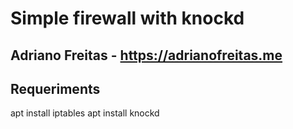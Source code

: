 # Simple firewall with knockd
## Adriano Freitas - https://adrianofreitas.me

## Requeriments
apt install iptables
apt install knockd

